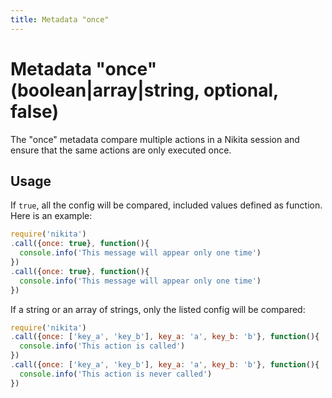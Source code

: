 ```yaml
---
title: Metadata "once"
---
```


# Metadata "once" (boolean|array|string, optional, false)

The "once" metadata compare multiple actions in a Nikita session and ensure that the same actions are only executed once.

## Usage

If `true`, all the config will be compared, included values defined as function. Here is an example:

```js
require('nikita')
.call({once: true}, function(){
  console.info('This message will appear only one time')
})
.call({once: true}, function(){
  console.info('This message will appear only one time')
})
```

If a string or an array of strings, only the listed config will be compared:

```js
require('nikita')
.call({once: ['key_a', 'key_b'], key_a: 'a', key_b: 'b'}, function(){
  console.info('This action is called')
})
.call({once: ['key_a', 'key_b'], key_a: 'a', key_b: 'b'}, function(){
  console.info('This action is never called')
})
```
